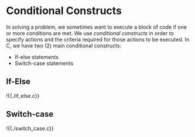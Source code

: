 # Conditional Constructs
In solving a problem, we sometimes want to execute a block of code if one or more conditions are met. 
We use *conditional constructs* in order to specify actions and the criteria required for those actions to be executed.
In C, we have two (2) main conditional constructs:
- If-else statements
- Switch-case statements

## If-Else
!{{./if_else.c}}

## Switch-case
!{{./switch_case.c}}
